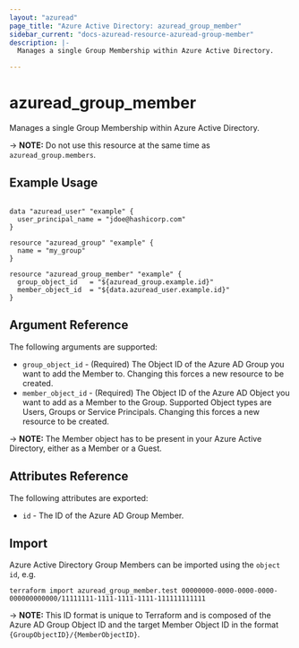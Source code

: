 ```yaml
---
layout: "azuread"
page_title: "Azure Active Directory: azuread_group_member"
sidebar_current: "docs-azuread-resource-azuread-group-member"
description: |-
  Manages a single Group Membership within Azure Active Directory.

---
```


# azuread_group_member

Manages a single Group Membership within Azure Active Directory.

-> **NOTE:** Do not use this resource at the same time as `azuread_group.members`.

## Example Usage

```hcl

data "azuread_user" "example" {
  user_principal_name = "jdoe@hashicorp.com"
}

resource "azuread_group" "example" {
  name = "my_group"
}

resource "azuread_group_member" "example" {
  group_object_id   = "${azuread_group.example.id}"
  member_object_id  = "${data.azuread_user.example.id}"
}
```

## Argument Reference

The following arguments are supported:

* `group_object_id` - (Required) The Object ID of the Azure AD Group you want to add the Member to.  Changing this forces a new resource to be created.
* `member_object_id` - (Required) The Object ID of the Azure AD Object you want to add as a Member to the Group. Supported Object types are Users, Groups or Service Principals. Changing this forces a new resource to be created.

-> **NOTE:** The Member object has to be present in your Azure Active Directory, either as a Member or a Guest.

## Attributes Reference

The following attributes are exported:

* `id` - The ID of the Azure AD Group Member.

## Import

Azure Active Directory Group Members can be imported using the `object id`, e.g.

```shell
terraform import azuread_group_member.test 00000000-0000-0000-0000-000000000000/11111111-1111-1111-1111-111111111111
```

-> **NOTE:** This ID format is unique to Terraform and is composed of the Azure AD Group Object ID and the target Member Object ID in the format `{GroupObjectID}/{MemberObjectID}`.
